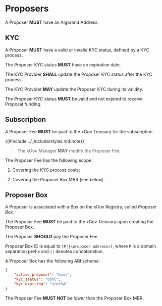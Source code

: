 # Proposers

A Proposer **MUST** have an Algorand Address.

## KYC

A Proposer **MUST** have a valid or invalid KYC status, defined by a KYC process.

The Proposer KYC status **MUST** have an expiration date.

The KYC Provider **SHALL** update the Proposer KYC status after the KYC process.

The KYC Provider **MAY** update the Proposer KYC during its validity.

The Proposer KYC status **MUST** be valid and not expired to receive Proposal funding.

## Subscription

A Proposer Fee **MUST** be paid to the xGov Treasury for the subscription.

{{#include ../_include/styles.md:note}}
> The xGov Manager **MAY** modify the Proposer Fee.

The Proposer Fee has the following scope:

1. Covering the KYC process costs;

1. Covering the Proposer Box MBR (see below).

## Proposer Box

A Proposer is associated with a Box on the xGov Registry, called _Proposer Box_.

The Proposer Fee **MUST** be paid to the xGov Treasury upon creating the Proposer
Box.

The Proposer **SHOULD** pay the Proposer Fee.

Proposer Box ID is equal to `[P||<proposer address>]`, where `P` is a domain separation
prefix and `||` denotes concatenation.

A Proposer Box has the following ABI schema:

```json
{
    "active_proposal": "bool",
    "kyc_status": "bool",
    "kyc_expiring": "uint64"
}
```

The Proposer Fee **MUST NOT** be lower than the Proposer Box MBR.
